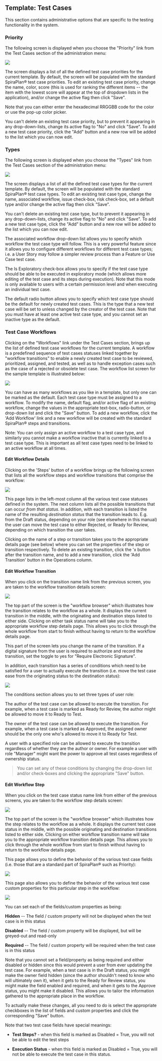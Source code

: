 ## Template: Test Cases

This section contains administrative options that are specific to the
testing functionality in the system.

### Priority

The following screen is displayed when you choose the "Priority" link
from the Test Cases section of the administration menu:

![](img/Template_Test_Cases_136.png)




The screen displays a list of all the defined test case priorities for
the current template. By default, the screen will be populated with the
standard SpiraPlan® test case priorities. To edit an existing test case
priority, change the name, color, score (this is used for ranking the
different items -- the item with the lowest score will appear at the top
of dropdown lists in the application), and/or change the active flag
then click "Save".

Note that you can either enter the hexadecimal RRGGBB code for the color
or use the pop-up color picker.

You can't delete an existing test case priority, but to prevent it
appearing in any drop-down-lists, change its active flag to "No" and
click "Save". To add a new test case priority, click the "Add" button
and a new row will be added to the list which you can now edit.

### Types

The following screen is displayed when you choose the "Types" link from
the Test Cases section of the administration menu:

![](img/Template_Test_Cases_137.png)




The screen displays a list of all the defined test case types for the
current template. By default, the screen will be populated with the
standard SpiraPlan® test case types. To edit an existing test case type,
change the name, associated workflow, issue check-box, risk check-box,
set a default type and/or change the active flag then click "Save".

You can't delete an existing test case type, but to prevent it appearing
in any drop-down-lists, change its active flag to "No" and click "Save".
To add a new test case type, click the "Add" button and a new row will
be added to the list which you can now edit.

The associated workflow drop-down list allows you to specify which
workflow the test case type will follow. This is a very powerful feature
since it allows you to configure different workflows for different test
case types; i.e. a User Story may follow a simpler review process than a
Feature or Use Case test case.

The Is Exploratory check-box allows you to specify if the test case type
should be able to be executed in exploratory mode (which allows more
editing of the test case and its steps during execution). Note that this
mode is only available to users with a certain permission level and when
executing an individual test case.

The default radio button allows you to specify which test case type
should be the default for newly created test cases. This is the type
that a new test case will be set to unless changed by the creator of the
test case. Note that you must have at least one active test case type,
and you cannot set an inactive type as the default.

### Test Case Workflows

Clicking on the "Workflows" link under the Test Cases section, brings up
the list of defined test case workflows for the current template. A
workflow is a predefined sequence of test cases statuses linked together
by "workflow transitions" to enable a newly created test case to be
reviewed, prioritized, assigned, and tested, as well as to handle
exception cases such as the case of a rejected or obsolete test case.
The workflow list screen for the sample template is illustrated below:

![](img/Template_Test_Cases_138.png)




You can have as many workflows as you like in a template, but only one
can be marked as the default. Each test case type must be assigned to a
workflow. To modify the name, default flag, and/or active flag of an
existing workflow, change the values in the appropriate text-box,
radio-button, or drop-down list and click the "Save" button. To add a
new workflow, click the 'Add Workflow' link and a new workflow will be
created with the standard SpiraPlan® steps and transitions.

Note: You can only assign an active workflow to a test case type, and
similarly you cannot make a workflow inactive that is currently linked
to a test case type. This is important as all test case types need to be
linked to an active workflow at all times.

#### Edit Workflow Details

Clicking on the 'Steps' button of a workflow brings up the following
screen that lists all the workflow steps and workflow transitions that
comprise the workflow:

![](img/Template_Test_Cases_139.png)




This page lists in the left-most column all the various test case
statuses defined in the system. The next column lists all the possible
transitions that can occur *from that status*. In addition, with each
transition is listed the name of the resulting *destination status* that
the transition leads to. E.g. from the Draft status, depending on your
role (see elsewhere in this manual) the user can move the test case to
either Rejected, or Ready for Review, depending on which transition the
user takes.

Clicking on the name of a step or transition takes you to the
appropriate details page (see below) where you can set the properties of
the step or transition respectively. To delete an existing transition,
click the 'x button after the transition name, and to add a new
transition, click the 'Add Transition' button in the Operations column.

#### Edit Workflow Transition

When you click on the transition name link from the previous screen, you
are taken to the workflow transition details screen:

![](img/Template_Test_Cases_140.png)




The top part of the screen is the "workflow browser" which illustrates
how the transition relates to the workflow as a whole. It displays the
current transition in the middle, with the originating and destination
steps listed to either side. Clicking on either task status name will
take you to the appropriate workflow step details page. This allows you
to click through the whole workflow from start to finish without having
to return to the workflow details page.

This part of the screen lets you change the name of the transition. If a
digital signature from the user is required to authorize and record the
transition, set the toggle to yes for "Require Electronic Signature".

In addition, each transition has a series of conditions which need to be
satisfied for a user to actually execute the transition (i.e. move the
test case ease from the originating status to the destination status):

![](img/Template_Test_Cases_124.png)




The conditions section allows you to set three types of user role:

The author of the test case can be allowed to execute the transition.
For example, when a test case is marked as Ready for Review, the author
might be allowed to move it to Ready to Test.

The owner of the test case can be allowed to execute the transition. For
example, when a test case is marked as Approved, the assigned owner
should be the only one who's allowed to move it to Ready for Test.

A user with a specified role can be allowed to execute the transition
regardless of whether they are the author or owner. For example a user
with role "Manager" might want the power to approve all test cases
regardless of ownership status.

> You can set any of these conditions by changing the drop-down list
> and/or check-boxes and clicking the appropriate "Save" button.

#### Edit Workflow Step

When you click on the test case status name link from either of the
previous screens, you are taken to the workflow step details screen:

![](img/Template_Test_Cases_141.png)




The top part of the screen is the "workflow browser" which illustrates
how the step relates to the workflow as a whole. It displays the current
test case status in the middle, with the possible originating and
destination transitions listed to either side. Clicking on either
workflow transition name will take you to the appropriate workflow
transition details page. This allows you to click through the whole
workflow from start to finish without having to return to the workflow
details page.

This page allows you to define the behavior of the various test case
fields (i.e. those that are a standard part of SpiraPlan® such as
Priority):

![](img/Template_Test_Cases_142.png)




This page also allows you to define the behavior of the various test
case custom properties for this particular step in the workflow:

![](img/Template_Test_Cases_143.png)




You can set each of the fields/custom properties as being:

**Hidden** -- The field / custom property will not be displayed when the
test case is in this status

**Disabled** -- The field / custom property will be displayed, but will
be greyed-out and read-only

**Required** -- The field / custom property will be required when the
test case is in this status

Note that you cannot set a field/property as being required and either
disabled or hidden since this would prevent a user from ever updating
the test case. For example, when a test case is in the Draft status, you
might make the owner field hidden (since the author shouldn't need to
know who will ultimately own it), when it gets to the Ready for Review
status, you might make the field enabled and required, and when it gets
to the Approve status, you might make it disabled. This allows you to
tailor the information gathered to the appropriate place in the
workflow.

To actually make these changes, all you need to do is select the
appropriate checkboxes in the list of fields and custom properties and
click the corresponding "Save" button.

Note that two test case fields have special meanings:

-   **Test Steps?** - when this field is marked as Disabled = True, you
will not be able to edit the test steps

-   **Execution Status** - when this field is marked as Disabled = True,
you will not be able to execute the test case in this status.

